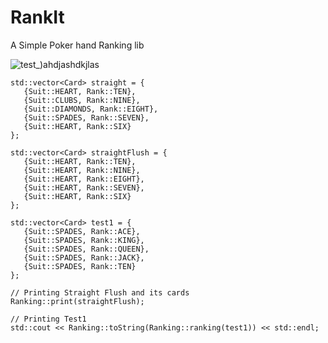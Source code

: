 # RankIt
A Simple Poker hand Ranking lib

![test_)ahdjashdkjlas](https://github.com/Heroadn/RankIt/assets/36571620/0f3c0fe9-4d34-4f73-a03c-0eecc51a5f07)

 ```
std::vector<Card> straight = {
    {Suit::HEART, Rank::TEN},
    {Suit::CLUBS, Rank::NINE},
    {Suit::DIAMONDS, Rank::EIGHT},
    {Suit::SPADES, Rank::SEVEN},
    {Suit::HEART, Rank::SIX}
};

std::vector<Card> straightFlush = {
    {Suit::HEART, Rank::TEN},
    {Suit::HEART, Rank::NINE},
    {Suit::HEART, Rank::EIGHT},
    {Suit::HEART, Rank::SEVEN},
    {Suit::HEART, Rank::SIX}
};

std::vector<Card> test1 = {
    {Suit::SPADES, Rank::ACE},
    {Suit::SPADES, Rank::KING},
    {Suit::SPADES, Rank::QUEEN},
    {Suit::SPADES, Rank::JACK},
    {Suit::SPADES, Rank::TEN}
};

// Printing Straight Flush and its cards
Ranking::print(straightFlush);

// Printing Test1
std::cout << Ranking::toString(Ranking::ranking(test1)) << std::endl;
 ```
